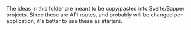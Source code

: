 
The ideas in this folder are meant to be copy/pasted into Svelte/Sapper projects.
Since these are API routes, and probably will be changed per application, it's better to use these as starters.